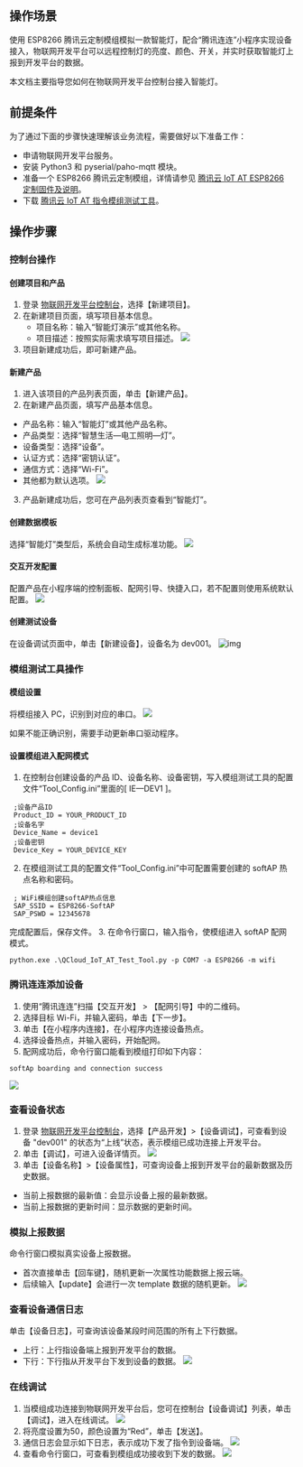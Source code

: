 

## 操作场景

使用 ESP8266 腾讯云定制模组模拟一款智能灯，配合“腾讯连连”小程序实现设备接入，物联网开发平台可以远程控制灯的亮度、颜色、开关，并实时获取智能灯上报到开发平台的数据。

本文档主要指导您如何在物联网开发平台控制台接入智能灯。



## 前提条件

为了通过下面的步骤快速理解该业务流程，需要做好以下准备工作：
- 申请物联网开发平台服务。
- 安装 Python3 和 pyserial/paho-mqtt 模块。
- 准备一个 ESP8266 腾讯云定制模组，详情请参见 [腾讯云 IoT AT ESP8266 定制固件及说明](https://github.com/tencentyun/qcloud-iot-esp-wifi)。
- 下载 [腾讯云 IoT AT 指令模组测试工具](https://github.com/tencentyun/qcloud-iot-esp-wifi/tree/master/qcloud-iot-at-esp8266/QCloud_IoT_AT_Test_Tool)。



## 操作步骤

### 控制台操作
#### 创建项目和产品
1. 登录 [物联网开发平台控制台](https://console.cloud.tencent.com/iotexplorer)，选择【新建项目】。
2. 在新建项目页面，填写项目基本信息。
   - 项目名称：输入“智能灯演示”或其他名称。
   - 项目描述：按照实际需求填写项目描述。
![](https://main.qcloudimg.com/raw/321ab15978adf7bac3a89a083ca28d94.png)
3. 项目新建成功后，即可新建产品。

#### 新建产品
1. 进入该项目的产品列表页面，单击【新建产品】。
2. 在新建产品页面，填写产品基本信息。
  - 产品名称：输入“智能灯”或其他产品名称。
  - 产品类型：选择“智慧生活—电工照明—灯”。 
  - 设备类型：选择“设备”。
  - 认证方式：选择“密钥认证”。
  - 通信方式：选择“Wi-Fi”。
  - 其他都为默认选项。
  ![](https://main.qcloudimg.com/raw/70011f6b66a765ea99bd6da38dd37a47.png)
3. 产品新建成功后，您可在产品列表页查看到“智能灯”。


#### 创建数据模板
选择“智能灯”类型后，系统会自动生成标准功能。
![](https://main.qcloudimg.com/raw/1492c0e46bf33700d3e95e30284e87bb.png)



#### 交互开发配置
配置产品在小程序端的控制面板、配网引导、快捷入口，若不配置则使用系统默认配置。
![](https://main.qcloudimg.com/raw/3c467f9b8fbe1fd49dfd20f79c6ada90.jpg)



#### 创建测试设备
在设备调试页面中，单击【新建设备】，设备名为 dev001。
![img](https://main.qcloudimg.com/raw/d9910d3eaa5a130454e25708e5e05355.png)



### 模组测试工具操作

#### 模组设置
将模组接入 PC，识别到对应的串口。
![](https://main.qcloudimg.com/raw/39fcab900358d173e841c5a0f122e33e.png)

如果不能正确识别，需要手动更新串口驱动程序。



#### 设置模组进入配网模式

1. 在控制台创建设备的产品 ID、设备名称、设备密钥，写入模组测试工具的配置文件“Tool_Config.ini”里面的[ IE—DEV1 ]。
```
 ;设备产品ID
 Product_ID = YOUR_PRODUCT_ID
 ;设备名字
 Device_Name = device1
 ;设备密钥
 Device_Key = YOUR_DEVICE_KEY
```
2. 在模组测试工具的配置文件“Tool_Config.ini”中可配置需要创建的 softAP 热点名称和密码。
```
 ; WiFi模组创建softAP热点信息
 SAP_SSID = ESP8266-SoftAP
 SAP_PSWD = 12345678
```
完成配置后，保存文件。
3. 在命令行窗口，输入指令，使模组进入 softAP 配网模式。
```
python.exe .\QCloud_IoT_AT_Test_Tool.py -p COM7 -a ESP8266 -m wifi
```



### 腾讯连连添加设备

1. 使用“腾讯连连”扫描【交互开发】 > 【配网引导】中的二维码。
2. 选择目标 Wi-Fi，并输入密码，单击【下一步】。
3. 单击【在小程序内连接】，在小程序内连接设备热点。
4. 选择设备热点，并输入密码，开始配网。
5. 配网成功后，命令行窗口能看到模组打印如下内容：
```
softAp boarding and connection success
```
![](https://main.qcloudimg.com/raw/252964dbb9b9d7021f9e0d958e409d6b.jpg)


### 查看设备状态
1. 登录 [物联网开发平台控制台](https://console.cloud.tencent.com/iotexplorer)，选择【产品开发】>【设备调试】，可查看到设备 "dev001" 的状态为“上线”状态，表示模组已成功连接上开发平台。
2. 单击【调试】，可进入设备详情页。
![](https://main.qcloudimg.com/raw/229018e428ac4c578af1782c18f96084.jpg)
3. 单击【设备名称】>【设备属性】，可查询设备上报到开发平台的最新数据及历史数据。
  - 当前上报数据的最新值：会显示设备上报的最新数据。
  - 当前上报数据的更新时间：显示数据的更新时间。




### 模拟上报数据
命令行窗口模拟真实设备上报数据。
 -  首次直接单击【回车键】，随机更新一次属性功能数据上报云端。
 - 后续输入【update】会进行一次 template 数据的随机更新。
![](https://main.qcloudimg.com/raw/3fe0342aae76eb6e1da4eb108eae1b34.png)

### 查看设备通信日志
单击【设备日志】，可查询该设备某段时间范围的所有上下行数据。
  - 上行：上行指设备端上报到开发平台的数据。
  - 下行：下行指从开发平台下发到设备的数据。
![](https://main.qcloudimg.com/raw/545c7b1615cd3214fbc27033362a0e17.png)



### 在线调试

1. 当模组成功连接到物联网开发平台后，您可在控制台【设备调试】列表，单击【调试】，进入在线调试。
![](https://main.qcloudimg.com/raw/290c3580de8d7e7d0a89c3da7544c996.png)
2. 将亮度设置为50，颜色设置为“Red”，单击【发送】。
3. 通信日志会显示如下日志，表示成功下发了指令到设备端。
![](https://main.qcloudimg.com/raw/720b6dfb2047d7766cb2490089ec570f.png)
4. 查看命令行窗口，可查看到模组成功接收到下发的数据。
![](https://main.qcloudimg.com/raw/0f0035ab33cb588f8d4be0015be38362.png)
